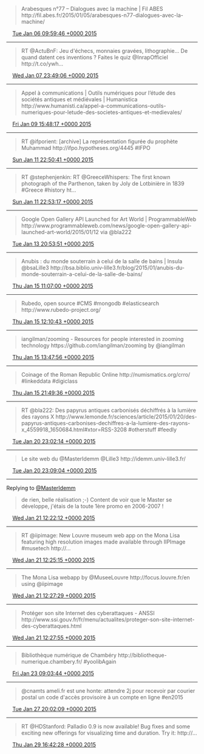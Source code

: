 > Arabesques n°77 – Dialogues avec la machine \| Fil ABES http://fil\.abes\.fr/2015/01/05/arabesques\-n77\-dialogues\-avec\-la\-machine/

<img src="../../media/tweet.ico" width="12" /> [Tue Jan 06 09:59:46 +0000 2015](https://twitter.com/regisrob/status/552404145324306432)

----

> RT @ActuBnF: Jeu d'échecs, monnaies gravées, lithographie\.\.\. De quand datent ces inventions ? Faites le quiz @InrapOfficiel http://t\.co/ywh…

<img src="../../media/tweet.ico" width="12" /> [Wed Jan 07 23:49:06 +0000 2015](https://twitter.com/regisrob/status/552975243946770432)

----

> Appel à communications \| Outils numériques pour l’étude des sociétés antiques et médiévales \| Humanistica http://www\.humanisti\.ca/appel\-a\-communications\-outils\-numeriques\-pour\-letude\-des\-societes\-antiques\-et\-medievales/

<img src="../../media/tweet.ico" width="12" /> [Fri Jan 09 15:48:17 +0000 2015](https://twitter.com/regisrob/status/553579018541211649)

----

> RT @ifporient: \[archive\] La représentation figurée du prophète Muhammad http://ifpo\.hypotheses\.org/4445 \#IFPO

<img src="../../media/tweet.ico" width="12" /> [Sun Jan 11 22:50:41 +0000 2015](https://twitter.com/regisrob/status/554410095518695427)

----

> RT @stephenjenkin: RT @GreeceWhispers: The first known photograph of the Parthenon, taken by Joly de Lotbinière in 1839 \#Greece \#history ht…

<img src="../../media/tweet.ico" width="12" /> [Sun Jan 11 22:53:17 +0000 2015](https://twitter.com/regisrob/status/554410747997192192)

----

> Google Open Gallery API Launched for Art World \| ProgrammableWeb http://www\.programmableweb\.com/news/google\-open\-gallery\-api\-launched\-art\-world/2015/01/12 via @bla222

<img src="../../media/tweet.ico" width="12" /> [Tue Jan 13 20:53:51 +0000 2015](https://twitter.com/regisrob/status/555105466255409152)

----

> Anubis : du monde souterrain à celui de la salle de bains \| Insula @bsaLille3 http://bsa\.biblio\.univ\-lille3\.fr/blog/2015/01/anubis\-du\-monde\-souterrain\-a\-celui\-de\-la\-salle\-de\-bains/

<img src="../../media/tweet.ico" width="12" /> [Thu Jan 15 11:07:00 +0000 2015](https://twitter.com/regisrob/status/555682557929750528)

----

> Rubedo, open source \#CMS \#mongodb \#elasticsearch http://www\.rubedo\-project\.org/

<img src="../../media/tweet.ico" width="12" /> [Thu Jan 15 12:10:43 +0000 2015](https://twitter.com/regisrob/status/555698594452615168)

----

> iangilman/zooming \- Resources for people interested in zooming technology https://github\.com/iangilman/zooming by @iangilman

<img src="../../media/tweet.ico" width="12" /> [Thu Jan 15 13:47:56 +0000 2015](https://twitter.com/regisrob/status/555723056795373568)

----

> Coinage of the Roman Republic Online http://numismatics\.org/crro/ \#linkeddata \#digiclass

<img src="../../media/tweet.ico" width="12" /> [Thu Jan 15 21:49:36 +0000 2015](https://twitter.com/regisrob/status/555844275221835776)

----

> RT @bla222: Des papyrus antiques carbonisés déchiffrés à la lumière des rayons X http://www\.lemonde\.fr/sciences/article/2015/01/20/des\-papyrus\-antiques\-carbonises\-dechiffres\-a\-la\-lumiere\-des\-rayons\-x\_4559918\_1650684\.html\#xtor\=RSS\-3208 \#otherstuff \#feedly

<img src="../../media/tweet.ico" width="12" /> [Tue Jan 20 23:02:14 +0000 2015](https://twitter.com/regisrob/status/557674491653156864)

----

> Le site web du @MasterIdemm @Lille3 http://idemm\.univ\-lille3\.fr/

<img src="../../media/tweet.ico" width="12" /> [Tue Jan 20 23:09:04 +0000 2015](https://twitter.com/regisrob/status/557676211762393091)

----

Replying to [@MasterIdemm](https://twitter.com/MasterIdemm/status/557868285036072960)

> de rien, belle réalisation ;\-\)  Content de voir que le Master se développe, j'étais de la toute 1ère promo en 2006\-2007 \!

<img src="../../media/tweet.ico" width="12" /> [Wed Jan 21 12:22:12 +0000 2015](https://twitter.com/regisrob/status/557875811282599936)

----

> RT @iipimage: New Louvre museum web app on the Mona Lisa featuring high resolution images made available through IIPImage \#musetech http://…

<img src="../../media/tweet.ico" width="12" /> [Wed Jan 21 12:25:15 +0000 2015](https://twitter.com/regisrob/status/557876578412429312)

----

> The Mona Lisa webapp by @MuseeLouvre http://focus\.louvre\.fr/en using @iipimage

<img src="../../media/tweet.ico" width="12" /> [Wed Jan 21 12:27:29 +0000 2015](https://twitter.com/regisrob/status/557877141292187648)

----

> Protéger son site Internet des cyberattaques \- ANSSI http://www\.ssi\.gouv\.fr/fr/menu/actualites/proteger\-son\-site\-internet\-des\-cyberattaques\.html

<img src="../../media/tweet.ico" width="12" /> [Wed Jan 21 12:27:55 +0000 2015](https://twitter.com/regisrob/status/557877247194198017)

----

> Bibliothèque numérique de Chambéry http://bibliotheque\-numerique\.chambery\.fr/ \#yoolibAgain

<img src="../../media/tweet.ico" width="12" /> [Fri Jan 23 09:03:44 +0000 2015](https://twitter.com/regisrob/status/558550641426317313)

----

> @cnamts ameli\.fr est une honte: attendre 2j pour recevoir par courier postal un code d'accès provisoire à un compte en ligne \#en2015

<img src="../../media/tweet.ico" width="12" /> [Tue Jan 27 20:02:09 +0000 2015](https://twitter.com/regisrob/status/560165889077936128)

----

> RT @HDStanford: Palladio 0\.9 is now available\! Bug fixes and some exciting new offerings for visualizing time and duration\. Try it: http://…

<img src="../../media/tweet.ico" width="12" /> [Thu Jan 29 16:42:28 +0000 2015](https://twitter.com/regisrob/status/560840408729944065)